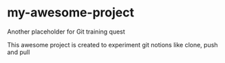 # my-awesome-project
Another placeholder for Git training quest

This awesome project is created to experiment git notions like clone, push and pull


